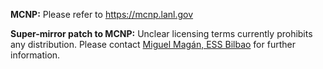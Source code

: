 **MCNP:**
Please refer to https://mcnp.lanl.gov

**Super-mirror patch to MCNP:**
Unclear licensing terms currently prohibits any distribution. Please contact [Miguel Magán, ESS Bilbao](mailto:mmagan@essbilbao.org) for further information.
